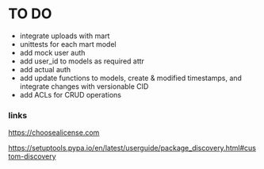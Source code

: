 # TO DO
+ integrate uploads with mart
+ unittests for each mart model
+ add mock user auth
+ add user_id to models as required attr
+ add actual auth
+ add update functions to models, create & modified timestamps, and integrate changes with versionable CID
+ add ACLs for CRUD operations


### links

https://choosealicense.com

https://setuptools.pypa.io/en/latest/userguide/package_discovery.html#custom-discovery